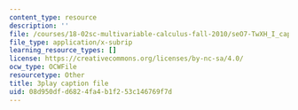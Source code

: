 ```yaml
---
content_type: resource
description: ''
file: /courses/18-02sc-multivariable-calculus-fall-2010/seO7-TwXH_I_captions.vtt
file_type: application/x-subrip
learning_resource_types: []
license: https://creativecommons.org/licenses/by-nc-sa/4.0/
ocw_type: OCWFile
resourcetype: Other
title: 3play caption file
uid: 08d950df-d682-4fa4-b1f2-53c146769f7d
---
```

